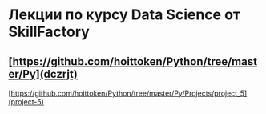# Лекции по курсу Data Science от SkillFactory
## [https://github.com/hoittoken/Python/tree/master/Py](dczrjt)

[https://github.com/hoittoken/Python/tree/master/Py/Projects/project_5](project-5)
